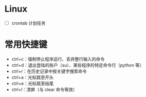 # Linux

* [ ] crontab 计划任务

# 常用快捷键

* ctrl+c：强制停止程序运行、丢弃整行输入的命令
* ctrl+d：退出登陆的账户（su）、某些程序的特定命令行（python 等）
* ctrl+r：在历史记录中按关键字搜索命令
* ctrl+a：光标跳至开头
* ctrl+e：光标跳至结尾
* ctrl+l：清屏（与 clear 命令等效）
